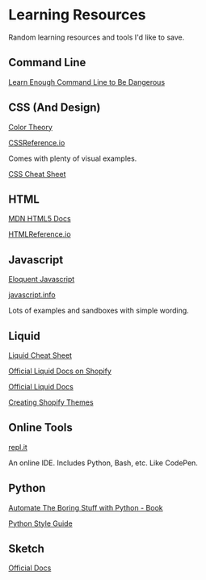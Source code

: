 # Learning Resources
Random learning resources and tools I'd like to save.

## Command Line

[Learn Enough Command Line to Be Dangerous](https://www.learnenough.com/command-line-tutorial/basics)


## CSS (And Design)
[Color Theory](https://www.youtube.com/watch?v=8xjR7QXQKJ0)

[CSSReference.io](https://cssreference.io/)

Comes with plenty of visual examples. 

[CSS Cheat Sheet](https://adam-marsden.co.uk/css-cheat-sheet)


## HTML
[MDN HTML5 Docs](https://developer.mozilla.org/en-US/docs/Web/Guide/HTML/HTML5)

[HTMLReference.io](https://htmlreference.io/)




## Javascript
[Eloquent Javascript](https://eloquentjavascript.net/)

[javascript.info](javascript.info)

Lots of examples and sandboxes with simple wording. 


## Liquid

[Liquid Cheat Sheet](http://cheat.markdunkley.com/)

[Official Liquid Docs on Shopify](https://help.shopify.com/en/themes/liquid)

[Official Liquid Docs](https://shopify.github.io/liquid/)

[Creating Shopify Themes](https://help.shopify.com/en/themes/development)

## Online Tools
[repl.it](https://repl.it/languages)

An online IDE. Includes Python, Bash, etc. Like CodePen. 


## Python

[Automate The Boring Stuff with Python - Book](https://automatetheboringstuff.com/chapter0/)

[Python Style Guide](https://www.python.org/dev/peps/pep-0008/)


## Sketch
[Official Docs](https://www.sketch.com/docs/)
